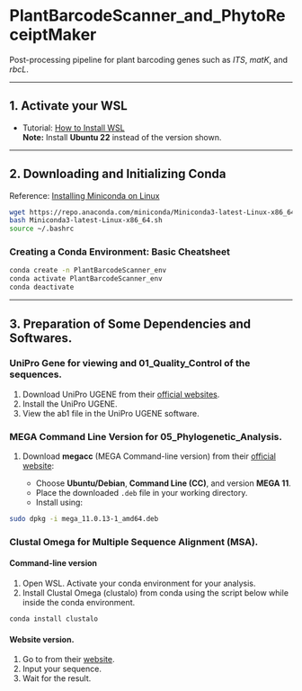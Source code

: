 
# PlantBarcodeScanner_and_PhytoReceiptMaker

Post-processing pipeline for plant barcoding genes such as *ITS*, *matK*, and *rbcL*.

---

## 1. Activate your WSL

- Tutorial: [How to Install WSL](https://www.youtube.com/watch?v=5RTSlby-l9w)  
  **Note:** Install **Ubuntu 22** instead of the version shown.

---

## 2. Downloading and Initializing Conda

Reference: [Installing Miniconda on Linux](https://www.anaconda.com/docs/getting-started/miniconda/install#linux-terminal-installer)

```bash
wget https://repo.anaconda.com/miniconda/Miniconda3-latest-Linux-x86_64.sh
bash Miniconda3-latest-Linux-x86_64.sh
source ~/.bashrc
````

### Creating a Conda Environment: Basic Cheatsheet

```bash
conda create -n PlantBarcodeScanner_env
conda activate PlantBarcodeScanner_env
conda deactivate
```

---

## 3. Preparation of Some Dependencies and Softwares. 

### UniPro Gene for viewing and 01_Quality_Control of the sequences.
1. Download UniPro UGENE from their [official websites](https://ugene.net/download-all.html). 
2. Install the UniPro UGENE. 
3. View the ab1 file in the UniPro UGENE software. 

### MEGA Command Line Version for 05_Phylogenetic_Analysis. 
1. Download **megacc** (MEGA Command-line version) from their [official website](https://www.megasoftware.net/):

   * Choose **Ubuntu/Debian**, **Command Line (CC)**, and version **MEGA 11**.
   * Place the downloaded `.deb` file in your working directory.
   * Install using:

```bash
sudo dpkg -i mega_11.0.13-1_amd64.deb
```

### Clustal Omega for Multiple Sequence Alignment (MSA).

#### Command-line version 
1. Open WSL. Activate your conda environment for your analysis.  
2. Install Clustal Omega (clustalo) from conda using the script below while inside the conda environment.

```bash
conda install clustalo
```
#### Website version. 
1. Go to from their [website](https://www.ebi.ac.uk/jdispatcher/msa/clustalo). 
2. Input your sequence. 
3. Wait for the result. 